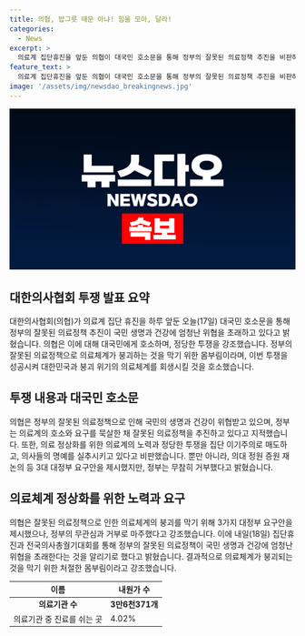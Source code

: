 ```yaml
---
title: 의협, 밥그릇 때문 아냐! 힘을 모아, 달라!
categories:
  - News
excerpt: >
  의료계 집단휴진을 앞둔 의협이 대국민 호소문을 통해 정부의 잘못된 의료정책 추진을 비판하고, 국민의 건강과 생명에 대한 위협을 경고하며 국민의 지지를 호소했습니다. 의협은 정부의 요구 무시에 대한 강한 불만을 표시하고, 이번 투쟁이 대한민국 의료체계를 회생시키기 위한 최후의 기회라고 강조했습니다. 또한, 내일 총궐기대회를 열고 의료체계 붕괴 방지를 위한 투쟁을 성공시키기 위해 국민들과의 힘을 모으라고 호소했습니다. 3만6천371개 의료기관 중 4.02%가 휴진을 신고한 것으로 집계됐습니다.
feature_text: >
  의료계 집단휴진을 앞둔 의협이 대국민 호소문을 통해 정부의 잘못된 의료정책 추진을 비판하고, 국민의 건강과 생명에 대한 위협을 경고하며 국민의 지지를 호소했습니다. 의협은 정부의 요구 무시에 대한 강한 불만을 표시하고, 이번 투쟁이 대한민국 의료체계를 회생시키기 위한 최후의 기회라고 강조했습니다. 또한, 내일 총궐기대회를 열고 의료체계 붕괴 방지를 위한 투쟁을 성공시키기 위해 국민들과의 힘을 모으라고 호소했습니다. 3만6천371개 의료기관 중 4.02%가 휴진을 신고한 것으로 집계됐습니다.
image: '/assets/img/newsdao_breakingnews.jpg'
---
```


<p><img src="/assets/img/newsdao_breakingnews.jpg" alt="implanttips 속보" /></p>

<h2 data-ke-size="size26">대한의사협회 투쟁 발표 요약</h2>

<p data-ke-size="size16">대한의사협회(의협)가 의료계 집단 휴진을 하루 앞둔 오늘(17일) 대국민 호소문을 통해 정부의 잘못된 의료정책 추진이 국민 생명과 건강에 엄청난 위협을 초래하고 있다고 밝혔습니다. 의협은 이에 대해 대국민에게 호소하며, 정당한 투쟁을 강조했습니다. 정부의 잘못된 의료정책으로 의료체계가 붕괴하는 것을 막기 위한 몸부림이라며, 이번 투쟁을 성공시켜 대한민국과 붕괴 위기의 의료체계를 회생시킬 것을 호소했습니다.</p>

<h2 data-ke-size="size26">투쟁 내용과 대국민 호소문</h2>

<p data-ke-size="size16">의협은 정부의 잘못된 의료정책으로 인해 국민의 생명과 건강이 위협받고 있으며, 정부는 의료계의 호소와 요구를 묵살한 채 잘못된 의료정책을 추진하고 있다고 지적했습니다. 또한, 의료 정상화를 위한 의료계의 노력과 정당한 투쟁을 집단 이기주의로 매도하고, 의사들의 명예를 실추시키고 있다고 비판했습니다. 뿐만 아니라, 의대 정원 증원 재논의 등 3대 대정부 요구안을 제시했지만, 정부는 무참히 거부했다고 밝혔습니다.</p>

<h2 data-ke-size="size26">의료체계 정상화를 위한 노력과 요구</h2>

<p data-ke-size="size16">의협은 잘못된 의료정책으로 인한 의료체계의 붕괴를 막기 위해 3가지 대정부 요구안을 제시했으나, 정부의 무관심과 거부로 마주했다고 강조했습니다. 이에 내일(18일) 집단휴진과 전국의사총궐기대회를 통해 정부의 잘못된 의료정책이 국민 생명과 건강에 엄청난 위협을 초래한다는 것을 알리기로 했다고 밝혔습니다. 결과적으로 의료체계가 붕괴되는 것을 막기 위한 처절한 몸부림이라고 강조했습니다.</p>

<table data-align="center">
  <thead>
    <tr>
      <th>이름</th>
      <th>내원가 수</th>
    </tr>
  </thead>
  <tbody>
    <tr>
      <td style="text-align: center; height: 17px;"><b>의료기관 수</b></td>
      <td style="text-align: center; height: 17px;"><b>3만6천371개</b></td>
    </tr>
    <tr>
      <td>의료기관 중 진료를 쉬는 곳</td>
      <td>4.02%</td>
    </tr>
  </tbody>
</table>

<p data-ke-size="size16">&nbsp;</p>

